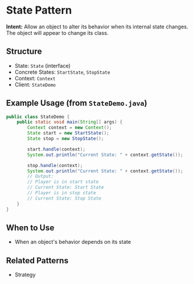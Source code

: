 # State Pattern

**Intent:** Allow an object to alter its behavior when its internal state changes. The object will appear to change its class.

## Structure
- State: `State` (interface)
- Concrete States: `StartState`, `StopState`
- Context: `Context`
- Client: `StateDemo`

## Example Usage (from `StateDemo.java`)
```java
public class StateDemo {
	public static void main(String[] args) {
		Context context = new Context();
		State start = new StartState();
		State stop = new StopState();

		start.handle(context);
		System.out.println("Current State: " + context.getState());

		stop.handle(context);
		System.out.println("Current State: " + context.getState());
		// Output:
		// Player is in start state
		// Current State: Start State
		// Player is in stop state
		// Current State: Stop State
	}
}
```

## When to Use
- When an object's behavior depends on its state

## Related Patterns
- Strategy
